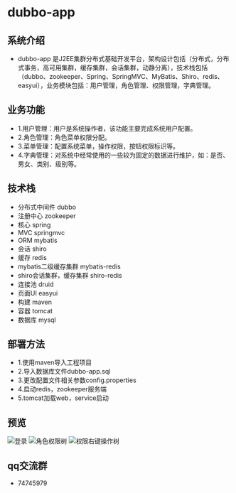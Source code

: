 # dubbo-app

## 系统介绍

- dubbo-app 是J2EE集群分布式基础开发平台，架构设计包括（分布式，分布式事务，高可用集群，缓存集群，会话集群，动静分离），技术栈包括（dubbo、zookeeper、Spring、SpringMVC、MyBatis、Shiro、redis、easyui），业务模块包括：用户管理，角色管理、权限管理，字典管理。

## 业务功能

- 1.用户管理：用户是系统操作者，该功能主要完成系统用户配置。
- 2.角色管理：角色菜单权限分配。
- 3.菜单管理：配置系统菜单，操作权限，按钮权限标识等。
- 4.字典管理：对系统中经常使用的一些较为固定的数据进行维护，如：是否、男女、类别、级别等。

## 技术栈

- 分布式中间件 dubbo
- 注册中心 zookeeper
- 核心 spring 
- MVC springmvc 
- ORM mybatis 
- 会话 shiro 
- 缓存 redis 
- mybatis二级缓存集群 mybatis-redis
- shiro会话集群，缓存集群 shiro-redis
- 连接池 druid
- 页面UI easyui
- 构建 maven
- 容器 tomcat
- 数据库 mysql

## 部署方法

- 1.使用maven导入工程项目
- 2.导入数据库文件dubbo-app.sql
- 3.更改配置文件相关参数config.properties
- 4.启动redis，zookeeper服务端
- 5.tomcat加载web，service启动

## 预览

![](http://git.oschina.net/uploads/images/2016/1116/164543_5571d631_420150.png "登录")
![](http://git.oschina.net/uploads/images/2016/1116/164618_99cd6105_420150.png "角色权限树")
![](http://git.oschina.net/uploads/images/2016/1116/164633_6dd5c2e9_420150.png "权限右键操作树")

## qq交流群

- 74745979